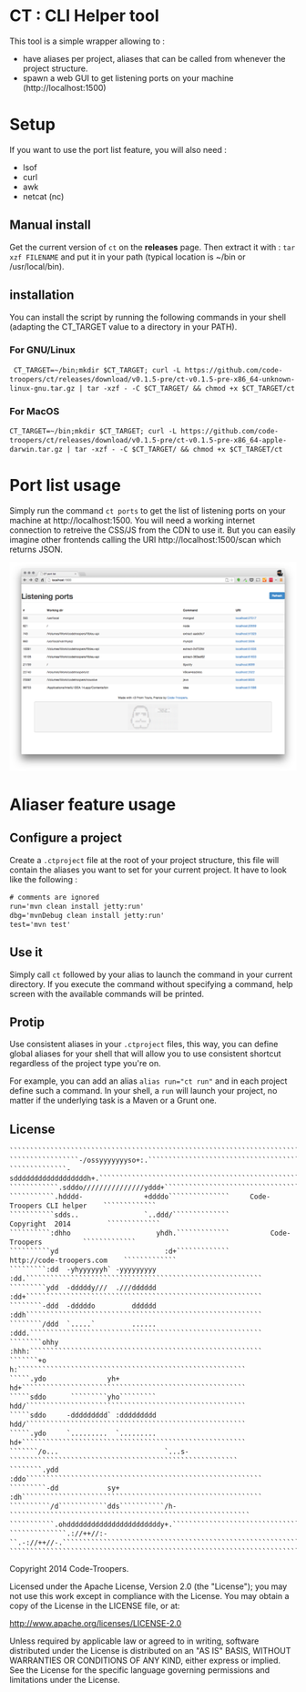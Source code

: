 # CT : CLI Helper tool

This tool is a simple wrapper allowing to :

- have aliases per project, aliases that can be called from whenever the project structure.
- spawn a web GUI to get listening ports on your machine (http://localhost:1500)

# Setup

If you want to use the port list feature, you will also need :

- lsof
- curl
- awk
- netcat (nc)

## Manual install

Get the current version of `ct` on the **releases** page. Then extract it with : `tar xzf FILENAME` and put it in your path (typical location is ~/bin or /usr/local/bin).

## installation

You can install the script by running the following commands in your shell (adapting the CT_TARGET value to a directory in your PATH).

### For GNU/Linux

     CT_TARGET=~/bin;mkdir $CT_TARGET; curl -L https://github.com/code-troopers/ct/releases/download/v0.1.5-pre/ct-v0.1.5-pre-x86_64-unknown-linux-gnu.tar.gz | tar -xzf - -C $CT_TARGET/ && chmod +x $CT_TARGET/ct

### For MacOS

    CT_TARGET=~/bin;mkdir $CT_TARGET; curl -L https://github.com/code-troopers/ct/releases/download/v0.1.5-pre/ct-v0.1.5-pre-x86_64-apple-darwin.tar.gz | tar -xzf - -C $CT_TARGET/ && chmod +x $CT_TARGET/ct

# Port list usage

Simply run the command `ct ports` to get the list of listening ports on your machine at http://localhost:1500.
You will need a working internet connection to retreive the CSS/JS from the CDN to use it.
But you can easily imagine other frontends calling the URI http://localhost:1500/scan which returns JSON.

![Port list example](images/listen.png)

# Aliaser feature usage

## Configure a project

Create a `.ctproject` file at the root of your project structure, this file will contain the aliases you want to set for your current project.
It have to look like the following :

    # comments are ignored
    run='mvn clean install jetty:run'
    dbg='mvnDebug clean install jetty:run'
    test='mvn test'

## Use it

Simply call `ct` followed by your alias to launch the command in your current directory. If you execute the command without specifying a command, help screen with the available commands will be printed.

## Protip

Use consistent aliases in your `.ctproject` files, this way, you can define global aliases for your shell that will allow you to use consistent shortcut regardless of the project type you're on.

For example, you can add an alias `alias run="ct run"` and in each project define such a command. In your shell, a `run` will launch your project, no matter if the underlying task is a Maven or a Grunt one.

## License

    ````````````````````````````````````````````````````````````````````````````````````````````````````
    `````````````````-/ossyyyyyyyso+:.``````````````````````````````````````````````````````````````````
    ``````````````-sddddddddddddddddddh+.```````````````````````````````````````````````````````````````
    ````````````.sdddo///////////////yddd+``````````````````````````````````````````````````````````````
    ```````````.hdddd-               +ddddo```````````````     Code-Troopers CLI helper    `````````````
    ```````````sdds..                `..ddd/``````````````         Copyright  2014         `````````````
    ``````````:dhho                     yhdh.`````````````          Code-Troopers          `````````````
    ``````````yd                          :d+`````````````     http://code-troopers.com    `````````````
    `````````:dd  -yhyyyyyyh` -yyyyyyyyy  :dd.``````````````````````````````````````````````````````````
    `````````ydd  -dddddy///  .///dddddd  :dd+``````````````````````````````````````````````````````````
    ````````-ddd  -dddddo         dddddd  :ddh``````````````````````````````````````````````````````````
    ````````/ddd  `.....`         ......  :ddd.`````````````````````````````````````````````````````````
    ````````ohhy                          :hhh:`````````````````````````````````````````````````````````
    ```````+o                                 h:````````````````````````````````````````````````````````
    `````.ydo               yh+               hd+```````````````````````````````````````````````````````
    `````sddo      `````````yho`````````      hdd/``````````````````````````````````````````````````````
    `````sddo     -ddddddddd` :ddddddddd      hdd/``````````````````````````````````````````````````````
    `````.ydo     `.........  `.........      hd+```````````````````````````````````````````````````````
    ```````/o...                          `...s-````````````````````````````````````````````````````````
    ````````.ydd                          :ddo``````````````````````````````````````````````````````````
    `````````-dd            sy+           :dh```````````````````````````````````````````````````````````
    ``````````/d````````````dds```````````/h-```````````````````````````````````````````````````````````
    ```````````.ohdddddddddddddddddddddddy+.````````````````````````````````````````````````````````````
    ``````````````.://++//:-``.-://++//-.```````````````````````````````````````````````````````````````
    ````````````````````````````````````````````````````````````````````````````````````````````````````

Copyright 2014 Code-Troopers.

Licensed under the Apache License, Version 2.0 (the "License"); you may not use this work except in compliance with the License. You may obtain a copy of the License in the LICENSE file, or at:

http://www.apache.org/licenses/LICENSE-2.0

Unless required by applicable law or agreed to in writing, software distributed under the License is distributed on an "AS IS" BASIS, WITHOUT WARRANTIES OR CONDITIONS OF ANY KIND, either express or implied. See the License for the specific language governing permissions and limitations under the License.
